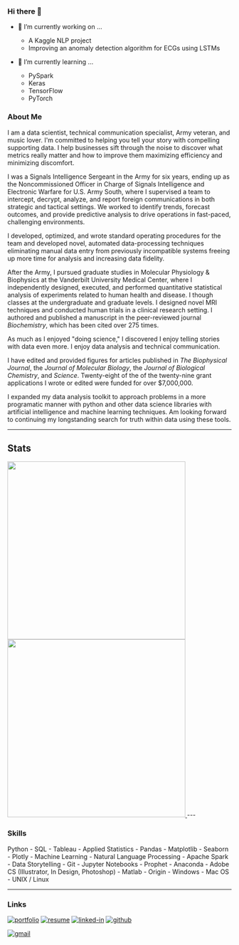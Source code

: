 ### Hi there 👋

- 🔭 I’m currently working on ...
  - A Kaggle NLP project
  - Improving an anomaly detection algorithm for ECGs using LSTMs

- 🌱 I’m currently learning ...
  - PySpark
  - Keras
  - TensorFlow
  - PyTorch
### About Me

I am a data scientist, technical communication specialist, Army veteran, and music lover. I'm committed to helping you tell your story with compelling supporting data. I help businesses sift through the noise to discover what metrics really matter and how to improve them maximizing efficiency and minimizing discomfort.

I was a Signals Intelligence Sergeant in the Army for six years, ending up as the Noncommissioned Officer in Charge of Signals Intelligence and Electronic Warfare for U.S. Army South, where I supervised a team to intercept, decrypt, analyze, and report foreign communications in both strategic and tactical settings. We worked to identify trends, forecast outcomes, and provide predictive analysis to drive operations in fast-paced, challenging environments.

I developed, optimized, and wrote standard operating procedures for the team and developed novel, automated data-processing techniques eliminating manual data entry from previously incompatible systems freeing up more time for analysis and increasing data fidelity.

After the Army, I pursued graduate studies in Molecular Physiology & Biophysics at the Vanderbilt University Medical Center, where I independently designed, executed, and performed quantitative statistical analysis of experiments related to human health and disease. I though classes at the undergraduate and graduate levels. I designed novel MRI techniques and conducted human trials in a clinical research setting. I authored and published a manuscript in the peer-reviewed journal *Biochemistry*, which has been cited over 275 times.

As much as I enjoyed "doing science," I discovered I enjoy telling stories with data even more. I enjoy data analysis and technical communication.

I have edited and provided figures for articles published in *The Biophysical Journal*, the *Journal of Molecular Biology*, the *Journal of Biological Chemistry*, and *Science*. Twenty-eight of the of the twenty-nine grant applications I wrote or edited were funded for over $7,000,000.

I expanded my data analysis toolkit to approach problems in a more programatic manner with python and other data science libraries with artificial intelligence and machine learning techniques. Am looking forward to continuing my longstanding search for truth within data using these tools.


---

## Stats

<a href="https://github.com/anuraghazra/github-readme-stats">
    <img src="https://github-readme-stats.vercel.app/api?username=Jared-Godar&theme=graywhite&show_icons=true" width=400/>
</a>  

<a href="https://github.com/DenverCoder1/github-readme-streak-stats">
    <img src="https://github-readme-streak-stats.herokuapp.com/?user=Jared-Godar" width=400/>
</a>  
---

### Skills

Python - SQL - Tableau - Applied Statistics - Pandas -
Matplotlib - Seaborn - Plotly - Machine Learning - Natural Language Processing - Apache Spark - Data Storytelling - Git - Jupyter Notebooks - Prophet - Anaconda - Adobe CS (Illustrator, In Design, Photoshop) - Matlab - Origin - Windows - Mac OS - UNIX / Linux

---


### Links

[![portfolio](https://img.shields.io/badge/Portfolio-5340ff?style=for-the-badge&logo=Google-chrome&logoColor=white)](https://www.gitshowcase.com/jared-godar)
[![resume](https://img.shields.io/badge/Resume-4285F4?style=for-the-badge&logo=read-the-docs&logoColor=white)](https://drive.google.com/file/d/1egJ-CqmCeSvXR3eNgbDBhgdMzPLNzhq8/view?usp=sharing)
[![linked-in](https://img.shields.io/badge/Linked_In-0077B5?style=for-the-badge&logo=LinkedIn&logoColor=white)](https://www.linkedin.com/in/jared-godar/)
[![github](https://img.shields.io/badge/GitHub-000000?style=for-the-badge&logo=GitHub&logoColor=white)](https://github.com/Jared-Godar)

[![gmail](https://img.shields.io/badge/Gmail-D14836?style=for-the-badge&logo=Gmail&logoColor=white)](mailto:jared.godar@gmail.com)
<!--[![instagram](https://img.shields.io/badge/Instagram-E4405F?style=for-the-badge&logo=instagram&logoColor=white)](https://www.instagram.com/godarj/)--!>

<!--
**Jared-Godar/Jared-Godar** is a ✨ _special_ ✨ repository because its `README.md` (this file) appears on your GitHub profile.

Here are some ideas to get you started:

- 🔭 I’m currently working on ...
- 🌱 I’m currently learning ...
- 👯 I’m looking to collaborate on ...
- 🤔 I’m looking for help with ...
- 💬 Ask me about ...
- 📫 How to reach me: ...
- 😄 Pronouns: ...
- ⚡ Fun fact: ...
-->
